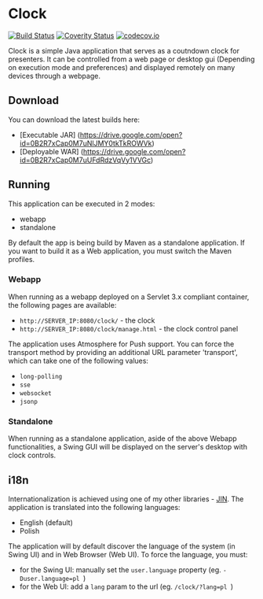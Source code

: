 # Clock
[![Build Status](https://travis-ci.org/eXsio/clock.svg?branch=master)](https://travis-ci.org/eXsio/clock)
[![Coverity Status](https://scan.coverity.com/projects/8499/badge.svg?flat=1)](https://scan.coverity.com/projects/exsio-clock)
[![codecov.io](https://codecov.io/github/eXsio/clock/coverage.svg?branch=master)](https://codecov.io/github/eXsio/clock?branch=master)

Clock is a simple Java application that serves as a coutndown clock for presenters. It can be controlled from a web page or desktop gui (Depending on execution mode and preferences) and displayed remotely on many devices through a webpage.

## Download

You can download the latest builds here:
- [Executable JAR] (https://drive.google.com/open?id=0B2R7xCap0M7uNlJMY0tkTkROWVk)
- [Deployable WAR] (https://drive.google.com/open?id=0B2R7xCap0M7uUFdRdzVqVy1VVGc)


## Running
This application can be executed in 2 modes:
- webapp
- standalone

By default the app is being build by Maven as a standalone application. If you want to build it as a Web application, you must switch the Maven profiles.

### Webapp

When running as a webapp deployed on a Servlet 3.x compliant container, the following pages are available:
- ```http://SERVER_IP:8080/clock/``` - the clock
- ```http://SERVER_IP:8080/clock/manage.html``` - the clock control panel

The application uses Atmosphere for Push support. You can force the transport method by providing an additional URL parameter 'transport', which can take one of the following values:
- ```long-polling```
- ```sse```
- ```websocket```
- ```jsonp```

### Standalone

When running as a standalone application, aside of the above Webapp functionalities, a Swing GUI will be displayed on the server's desktop with clock controls.

## i18n

Internationalization is achieved using one of my other libraries - [JIN](https://github.com/eXsio/jin). The application is translated into the following languages:

- English (default)
- Polish

The application will by default discover the language of the system (in Swing UI) and in Web Browser (Web UI). To force the language, you must:

- for the Swing UI: manually set the ```user.language``` property (eg. ```-Duser.language=pl ```)
- for the Web UI: add a ```lang``` param to the url (eg. ```/clock/?lang=pl ```)
